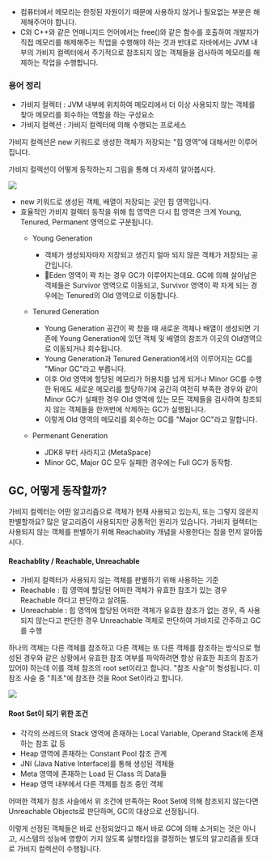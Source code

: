 
- 컴퓨터에서 메모리는 한정된 자원이기 때문에 사용하지 않거나 필요없는 부분은 해제해주어야 합니다.
- C와 C++와 같은 언매니지드 언어에서는 free()와 같은 함수를 호출하여 개발자가 직접 메모리를 해제해주는 작업을 수행해야 하는 것과 반대로 자바에서는 JVM 내부의 가비지 컬렉터에서 주기적으로 참조되지 않는 객체들을 검사하여 메모리를 해제하는 작업을 수행합니다.


### 용어 정리

- 가비지 컬렉터 : JVM 내부에 위치하여 메모리에서 더 이상 사용되지 않는 객체를 찾아 메모리를 회수하는 역할을 하는 구성요소
- 가비지 컬렉션 :  가비지 컬렉터에 의해 수행되는 프로세스


가비지 컬렉션은 new 키워드로 생성한 객체가 저장되는 "힙 영역"에 대해서만 이루어집니다.

가비지 컬렉션이 어떻게 동작하는지 그림을 통해 더 자세히 알아봅시다.

![](https://blog.kakaocdn.net/dn/cA4Dv9/btsuQvxlS8p/1PUKO2vZSVWAhEx7QkYSE1/img.png)

- new 키워드로 생성된 객체, 배열이 저장되는 곳인 힙 영역입니다.
- 효율적인 가비지 컬렉터 동작을 위해 힙 영역은 다시 힙 영역은 크게 Young, Tenured, Permanent 영역으로 구분됩니다.
    - Young Generation 
	    - 객체가 생성되자마자 저장되고 생긴지 얼마 되지 않은 객체가 저장되는 공간입니다. 
	    - Eden 영역이 꽉 차는 경우 GC가 이루어지는데요. GC에 의해 살아남은 객체들은 Survivor 영역으로 이동되고, Survivor 영역이 꽉 차게 되는 경우에는 Tenured의 Old 영역으로 이동합니다.
 
    - Tenured Generation
	    - Young Generation 공간이 꽉 찼을 때 새로운 객체나 배열이 생성되면 기존에 Young Generation에 있던 객체 및 배열의 참조가 이곳의 Old영역으로 이동되거나 회수됩니다. 
        - Young Generation과 Tenured Generation에서의 이루어지는 GC를 "Minor GC"라고 부릅니다.
	    - 이후 Old 영역에 할당된 메모리가 허용치를 넘게 되거나 Minor GC를 수행한 뒤에도 새로운 메모리를 할당하기에 공간히 여전히 부족한 경우와 같이 Minor GC가 실패한 경우 Old 영역에 있는 모든 객체들을 검사하여 참조되지 않는 객체들을 한꺼번에 삭제하는 GC가 실행됩니다. 
        - 이렇게 Old 영역의 메모리를 회수하는 GC를 "Major GC"라고 말합니다.

	- Permenant Generation 
		- JDK8 부터 사라지고 (MetaSpace) 
		- Minor GC, Major GC 모두 실패한 경우에는 Full GC가 동작함.


## GC, 어떻게 동작할까? 

가비지 컬렉터는 어떤 알고리즘으로 객체가 현재 사용되고 있는지, 또는 그렇지 않은지 판별할까요?
많은 알고리즘이 사용되지만 공통적인 원리가 있습니다. 가비지 컬렉터는 사용되지 않는 객체를 판별하기 위해 Reachablity 개념을 사용한다는 점을 먼저 알아둡시다. 

#### Reachablity /  Reachable, Unreachable

- 가비지 컬렉터가 사용되지 않는 객체를 판별하기 위해 사용하는 기준
- Reachable : 힙 영역에 할당된 어떠한 객체가 유효한 참조가 있는 경우 Reachable 하다고 판단하고 살려둠.
- Unreachable : 힙 영역에 할당된 어떠한 객체가 유효한 참조가 없는 경우, 즉 사용되지 않는다고 판단한 경우 Unreachable 객체로 판단하여 가바지로 간주하고 GC를 수행

하나의 객체는 다른 객체를 참조하고 다른 객체는 또 다른 객체를 참조하는 방식으로 형성된 경우와 같은 상황에서 유효한 참조 여부를 파악하려면 항상 유효한 최초의 참조가 있어야 하는데 이를 객체 참조의 root set이라고 합니다. 
"참조 사슬"이 형성됩니다. 이 참조 사슬 중 "최초"에 참조한 것을 Root Set이라고 합니다.

![](https://img1.daumcdn.net/thumb/R1280x0/?scode=mtistory2&fname=https%3A%2F%2Fblog.kakaocdn.net%2Fdn%2FTa5mY%2FbtsHXs7oVm3%2FHkY7MwE0ai1rj273m4LnZ1%2Fimg.png)

#### Root Set이 되기 위한 조건

- 각각의 쓰레드의 Stack 영역에 존재하는 Local Variable, Operand Stack에 존재하는 참조 값 등
- Heap 영역에 존재하는 Constant Pool 참조 관계
- JNI (Java Native Interface)를 통해 생성된 객체들
- Meta 영역에 존재하는 Load 된 Class 의 Data들
- Heap 영역 내부에서 다른 객체를 참조 중인 객체

어떠한 객체가 참조 사슬에서 위 조건에 만족하는 Root Set에 의해 참조되지 않는다면 Unreachable Objects로 판단하며, GC의 대상으로 선정됩니다.

  

이렇게 선정된 객체들은 바로 선정되었다고 해서 바로 GC에 의해 소거되는 것은 아니고, 시스템의 성능에 영향이 가지 않도록 실행타임을 결정하는 별도의 알고리즘을 토대로 가비지 컬렉션이 수행됩니다.
